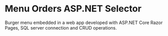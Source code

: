 # Menu Orders ASP.NET Selector

Burger menu embedded in a web app developed with ASP.NET Core Razor Pages, SQL server connection and CRUD operations.

